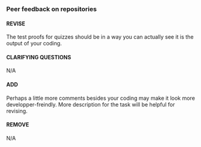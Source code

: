 ### Peer feedback on repositories

#### REVISE

The test proofs for quizzes should be in a way you can actually see it is the output of your coding.

#### CLARIFYING QUESTIONS

N/A

#### ADD

Perhaps a little more comments besides your coding may make it look more developper-freindly.
More description for the task will be helpful for revising.

#### REMOVE

N/A

